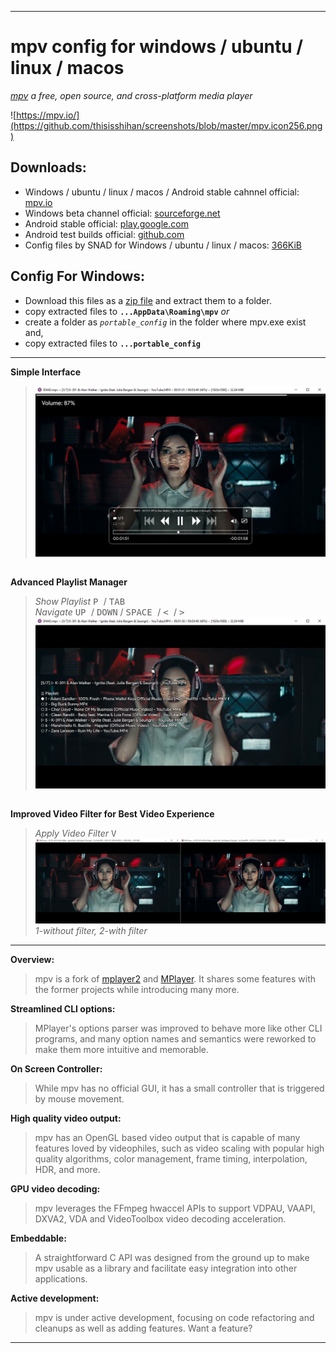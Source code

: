 -----------------------------------
# mpv config for windows / ubuntu / linux / macos
_[mpv](https://mpv.io/) a free, open source, and cross-platform media player_

![https://mpv.io/](https://github.com/thisisshihan/screenshots/blob/master/mpv.icon256.png)

## Downloads:
* Windows / ubuntu / linux / macos / Android stable cahnnel official: [mpv.io](http://mpv.io/installation)
* Windows beta channel official: [sourceforge.net](https://sourceforge.net/projects/mpv-player-windows/files)
* Android stable official: [play.google.com](https://play.google.com/store/apps/details?id=is.xyz.mpv&hl=en)
* Android test builds official: [github.com](https://github.com/mpv-android/mpv-android/releases)
* Config files by SNAD for Windows / ubuntu / linux / macos: [366KiB](https://goo.gl/7Mphpk) 

## Config For Windows:
* Download this files as a [zip file](https://goo.gl/7Mphpk) and extract them to a folder.
* copy extracted files to **`...AppData\Roaming\mpv`** _or_
* create a folder as _`portable_config`_ in the folder where mpv.exe exist and,
* copy extracted files to **`...portable_config`**
-------------------------------------

**Simple Interface**<br/>
> ![s2](https://github.com/thisisshihan/screenshots/blob/master/mpv.interface.png)
##
**Advanced Playlist Manager**<br/>
> _Show Playlist_ <kbd> P </kbd> / <kbd> TAB </kbd><br/>
> _Navigate_ <kbd> UP </kbd> / <kbd>DOWN</kbd> / <kbd>    SPACE    </kbd> / <kbd> < </kbd> / <kbd> > </kbd><br/>
![s1](https://github.com/thisisshihan/screenshots/blob/master/mpv.adv.playlist.png)
##
**Improved Video Filter for Best Video Experience**<br/>
> _Apply Video Filter_ <kbd> V </kbd>
![s2](https://github.com/thisisshihan/screenshots/blob/master/mpv.adv.color.png)<br/>
_1-without filter, 2-with filter_
-------------------------------------

**Overview:**
> mpv is a fork of [mplayer2](http://www.mplayerhq.hu/design7/info.html) and [MPlayer](http://www.mplayerhq.hu/design7/info.html). It shares some features with the former projects while introducing many more.

**Streamlined CLI options:**
> MPlayer's options parser was improved to behave more like other CLI programs, and many option names and semantics were reworked to make them more intuitive and memorable.

**On Screen Controller:**
> While mpv has no official GUI, it has a small controller that is triggered by mouse movement.

**High quality video output:**
> mpv has an OpenGL based video output that is capable of many features loved by videophiles, such as video scaling with popular high quality algorithms, color management, frame timing, interpolation, HDR, and more.

**GPU video decoding:**
> mpv leverages the FFmpeg hwaccel APIs to support VDPAU, VAAPI, DXVA2, VDA and VideoToolbox video decoding acceleration.

**Embeddable:**
> A straightforward C API was designed from the ground up to make mpv usable as a library and facilitate easy integration into other applications.

**Active development:**
> mpv is under active development, focusing on code refactoring and cleanups as well as adding features. Want a feature?

-------------------------------------------
